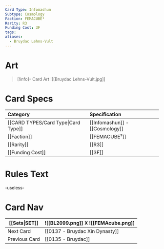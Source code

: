 ```yaml
---
Card Type: Infomashun
Subtype: Cosmology
Faction: FEMACUBE³
Rarity: R3
Funding Cost: 3F
tags: 
aliases:
  - Bruydac Lehns-Vult
---
```

# Art

> [!info]- Card Art
> ![[Bruydac Lehns-Vult.jpg]]

# Card Specs

| Category | Specification| 
| :--- | :--- |
| [[CARD TYPES/Card Type\|Card Type]] | [[Infomashun]] - [[Cosmology]] |  
| [[Faction]] | [[FEMACUBE³]] | 
| [[Rarity]] | [[R3]] | 
| [[Funding Cost]] | [[3F]] |  

# Rules Text  

-useless-

# Card Nav

| [[Sets\|SET]] |  ![[BL2099.png]] 𐌢 ![[FEMAcube.png]] |
| ------------- | ------------------------------ |
| Next Card     | [[0137 - Bruydac Xin Dynasty]] |
| Previous Card | [[0135 - Bruydac]] |


